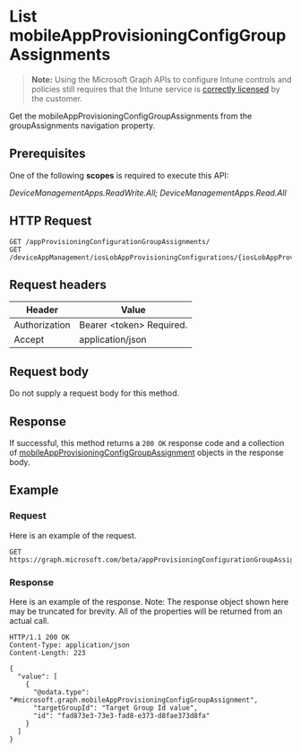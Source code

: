 ﻿# List mobileAppProvisioningConfigGroupAssignments

> **Note:** Using the Microsoft Graph APIs to configure Intune controls and policies still requires that the Intune service is [correctly licensed](https://go.microsoft.com/fwlink/?linkid=839381) by the customer.

Get the mobileAppProvisioningConfigGroupAssignments from the groupAssignments navigation property.
## Prerequisites
One of the following **scopes** is required to execute this API:

*DeviceManagementApps.ReadWrite.All; DeviceManagementApps.Read.All*
## HTTP Request
<!-- {
  "blockType": "ignored"
}
-->
```http
GET /appProvisioningConfigurationGroupAssignments/
GET /deviceAppManagement/iosLobAppProvisioningConfigurations/{iosLobAppProvisioningConfigurationId}/groupAssignments/
```

## Request headers
|Header|Value|
|---|---|
|Authorization|Bearer &lt;token&gt; Required.|
|Accept|application/json|

## Request body
Do not supply a request body for this method.

## Response
If successful, this method returns a `200 OK` response code and a collection of [mobileAppProvisioningConfigGroupAssignment](../resources/intune_apps_mobileappprovisioningconfiggroupassignment.md) objects in the response body.

## Example
### Request
Here is an example of the request.
```http
GET https://graph.microsoft.com/beta/appProvisioningConfigurationGroupAssignments/
```

### Response
Here is an example of the response. Note: The response object shown here may be truncated for brevity. All of the properties will be returned from an actual call.
```http
HTTP/1.1 200 OK
Content-Type: application/json
Content-Length: 223

{
  "value": [
    {
      "@odata.type": "#microsoft.graph.mobileAppProvisioningConfigGroupAssignment",
      "targetGroupId": "Target Group Id value",
      "id": "fad873e3-73e3-fad8-e373-d8fae373d8fa"
    }
  ]
}
```



